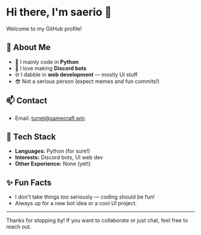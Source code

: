 # Hi there, I'm saerio 👋

Welcome to my GitHub profile!

## 🚀 About Me

- 🐍 I mainly code in **Python**
- 🤖 I love making **Discord bots**
- 🌐 I dabble in **web development** — mostly UI stuff
- 😎 Not a serious person (expect memes and fun commits!)

## 📫 Contact

- Email: [turret@samecraft.win](mailto:turret@samecraft.win)

## 🔧 Tech Stack

- **Languages:** Python (for sure!)
- **Interests:** Discord bots, UI web dev
- **Other Experience:** None (yet!)

## ✨ Fun Facts

- I don't take things too seriously — coding should be fun!
- Always up for a new bot idea or a cool UI project.

---

Thanks for stopping by! If you want to collaborate or just chat, feel free to reach out.
